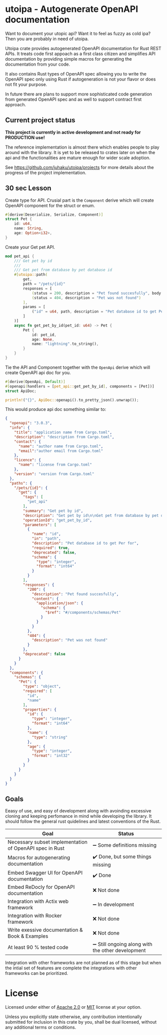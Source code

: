 # utoipa - Autogenerate OpenAPI documentation

Want to document your utopic api? Want it to feel as fuzzy as cold ipa? Then you are probably in need of utoipa.  

Utoipa crate provides autogenerated OpenAPI documentation for Rust REST APIs. It treats code first appoach as a
first class citizen and simplifies API documentation by providing simple macros for generating the 
documentation from your code. 

It also contains Rust types of OpenAPI spec allowing you to write the OpenAPI spec only using Rust if
autogeneration is not your flavor or does not fit your purpose. 

In future there are plans to support more sophisticated code generation from generated OpenAPI spec and as well 
to support contract first approach.

## Current project status

**This project is currently in active development and not ready for PRODUCTION use!** 

The reference implementation is almost there which enables people to play around with the library. It is yet to be released to crates later on when the api and the functionalities are mature enough for wider scale adoption. 

See https://github.com/juhaku/utoipa/projects for more details about the progress of the project implementation.

## 30 sec Lesson

Create type for API. Crusial part is the `Component` derive which will create OpenAPI component for the struct or enum. 
```rust
#[derive(Deserialize, Serialize, Component)]
struct Pet {
    id: u64,
    name: String,
    age: Option<i32>,
}
```

Create your Get pet API.
```rust
mod pet_api {
    /// Get pet by id
    ///
    /// Get pet from database by pet database id  
    #[utoipa::path(
        get,
        path = "/pets/{id}"
        responses = [
            (status = 200, description = "Pet found succesfully", body = Pet),
            (status = 404, description = "Pet was not found")
        ],
        params = [
            ("id" = u64, path, description = "Pet database id to get Per for"),
        ]
    )]
    async fn get_pet_by_id(pet_id: u64) -> Pet {
        Pet {
            id: pet_id,
            age: None,
            name: "lightning".to_string(),
        }
    }
}
```

Tie the API and Component together with the `OpenApi` derive which will create OpenAPI api doc for you.
```rust
#[derive(OpenApi, Default)]
#[openapi(handlers = [pet_api::get_pet_by_id], components = [Pet])]
struct ApiDoc;

println!("{}", ApiDoc::openapi().to_pretty_json().unwrap());
```

This would produce api doc something similar to:
```json
{
  "openapi": "3.0.3",
  "info": {
    "title": "application name from Cargo.toml",
    "description": "description from Cargo.toml",
    "contact": {
      "name": "author name from Cargo.toml",
      "email":"author email from Cargo.toml"
    },
    "licence": {
      "name": "license from Cargo.toml"
    },
    "version": "version from Cargo.toml"
  },
  "paths": {
    "/pets/{id}": {
      "get": {
        "tags": [
          "pet_api"
        ],
        "summary": "Get pet by id",
        "description": "Get pet by id\n\nGet pet from database by pet database id\n",
        "operationId": "get_pet_by_id",
        "parameters": [
          {
            "name": "id",
            "in": "path",
            "description": "Pet database id to get Per for",
            "required": true,
            "deprecated": false,
            "schema": {
              "type": "integer",
              "format": "int64"
            }
          }
        ],
        "responses": {
          "200": {
            "description": "Pet found succesfully",
            "content": {
              "application/json": {
                "schema": {
                  "$ref": "#/components/schemas/Pet"
                }
              }
            }
          },
          "404": {
            "description": "Pet was not found"
          }
        },
        "deprecated": false
      }
    }
  },
  "components": {
    "schemas": {
      "Pet": {
        "type": "object",
        "required": [
          "id",
          "name"
        ],
        "properties": {
          "id": {
            "type": "integer",
            "format": "int64"
          },
          "name": {
            "type": "string"
          },
          "age": {
            "type": "integer",
            "format": "int32"
          }
        }
      }
    }
  }
}
```

## Goals

Eeasy of use, and easy of development along with avoinding excessive cloning and keeping perfomance in 
mind while developing the library. It should follow the general rust quidelines and latest conventions 
of the Rust.  

Goal|Status
-|-
Necessary subset implementation of OpenAPI spec in Rust| :heavy_minus_sign: Some definitions missing
Macros for autogenerating documentation | :heavy_check_mark: Done, but some things missing 
Embed Swagger UI for OpenAPI documentation | :heavy_check_mark: Done
Embed ReDocly for OpenAPI documentation | :x: Not done 
Integration with Actix web framework | :heavy_minus_sign: In development
Integration with Rocker framework | :x: Not done
Write exessive documentation & Book & Examples | :x: Not done
At least 90 % tested code | :heavy_minus_sign: Still ongoing along with the other development

Integration with other frameworks are not planned as of this stage but when the intial set of features are 
complete the integrations with other frameworks can be prioritized.

# License

Licensed under either of [Apache 2.0](LICENSE-APACHE) or [MIT](LICENSE-MIT) license at your option.

Unless you explicitly state otherwise, any contribution intentionally submitted for inclusion in this crate 
by you, shall be dual licensed, without any additional terms or conditions. 
